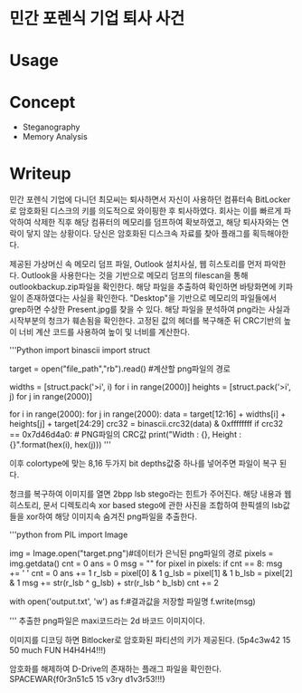 # 민간 포렌식 기업 퇴사 사건

# Usage

# Concept
- Steganography
- Memory Analysis

# Writeup
민간 포렌식 기업에 다니던 최모씨는 퇴사하면서 자신이 사용하던 컴퓨터속 BitLocker로 암호화된 디스크의 키를 의도적으로 와이핑한 후 퇴사하였다.
회사는 이를 빠르게 파악하여 삭제한 직후 해당 컴퓨터의 메모리를 덤프하여 확보하였고, 해당 퇴사자와는 연락이 닿지 않는 상황이다.
당신은 암호화된 디스크속 자료를 찾아 플래그를 획득해야한다.


제공된 가상머신 속 메모리 덤프 파일, Outlook 설치사실, 웹 히스토리를 먼저 파악한다.
Outlook을 사용한다는 것을 기반으로 메모리 덤프의 filescan을 통해 outlookbackup.zip파일을 확인한다.
해당 파일을 추출하여 확인하면 바탕화면에 키파일이 존재하였다는 사실을 확인한다.
"Desktop"을 기반으로 메모리의 파일들에서 grep하면 수상한 Present.jpg를 찾을 수 있다.
해당 파일을 분석하여 png라는 사실과 시작부분의 청크가 훼손됨을 확인한다.
고정된 값의 헤더를 복구해준 뒤 CRC기반의 높이 너비 계산 코드를 사용하여 높이 및 너비를 계산한다.

'''Python
import binascii
import struct

target = open("file_path","rb").read() #계산할 png파일의 경로

widths = [struct.pack('>i', i) for i in range(2000)]
heights = [struct.pack('>i', j) for j in range(2000)]

for i in range(2000):
	for j in range(2000):
		data = target[12:16] + widths[i] + heights[j] + target[24:29]
		crc32 = binascii.crc32(data) & 0xffffffff
		if crc32 == 0x7d46d4a0: # PNG파일의 CRC값
			print("Width : {}, Height : {}".format(hex(i), hex(j)))
'''

이후 colortype에 맞는 8,16 두가지 bit depths값중 하나를 넣어주면 파일이 복구 된다.

청크를 복구하여 이미지를 열면 2bpp lsb stego라는 힌트가 주어진다.
해당 내용과 웹히스토리, 문서 디렉토리속 xor based stego에 관한 사진을 조합하여 한픽셀의 lsb값들을 xor하여 해당 이미지속 숨겨진 png파일을 추출한다.

'''python
from PIL import Image

img = Image.open("target.png")#데이터가 은닉된 png파일의 경로
pixels = img.getdata()
cnt = 0
ans = 0
msg  = ""
for pixel in pixels:
    if cnt == 8:
        msg += ' '
        cnt = 0
        ans += 1
    r_lsb = pixel[0] & 1
    g_lsb = pixel[1] & 1
    b_lsb = pixel[2] & 1
    msg += str(r_lsb ^ g_lsb) + str(r_lsb ^ b_lsb) 
    cnt += 2

with open('output.txt', 'w') as f:#결과값을 저장할 파일명
    f.write(msg)

'''
추출한 png파일은 maxi코드라는 2d 바코드 이미지이다.

이미지를 디코딩 하면 Bitlocker로 암호화된 파티션의 키가 제공된다.
(5p4c3w42 15 50 much FUN H4H4H4!!!)

암호화를 해제하여 D-Drive의 존재하는 플래그 파일을 확인한다.
SPACEWAR{f0r3n51c5 15 v3ry d1v3r53!!!}